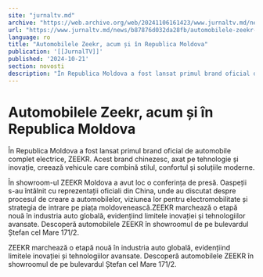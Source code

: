 ```yaml
---
site: "jurnaltv.md"
archive: "https://web.archive.org/web/20241106161423/www.jurnaltv.md/news/b87876d032da28fb/automobilele-zeekr-acum-si-in-republica-moldova.html"
url: "https://www.jurnaltv.md/news/b87876d032da28fb/automobilele-zeekr-acum-si-in-republica-moldova.html"
language: ro
title: "Automobilele Zeekr, acum și în Republica Moldova"
publication: '[[JurnalTV]]'
published: '2024-10-21'
section: novosti
description: "În Republica Moldova a fost lansat primul brand oficial de automobile complet electrice, ZEEKR. Acest brand chinezesc, axat pe tehnologie și inovație, creează vehicule care combină stilul, confortul și soluțiile moderne."
---
```


# Automobilele Zeekr, acum și în Republica Moldova

În Republica Moldova a fost lansat primul brand oficial de automobile complet electrice, ZEEKR. Acest brand chinezesc, axat pe tehnologie și inovație, creează vehicule care combină stilul, confortul și soluțiile moderne.

În showroom-ul ZEEKR Moldova a avut loc o conferința de presă. Oaspeții s-au întâlnit cu reprezentații oficiali din China, unde au discutat despre procesul de creare a automobilelor, viziunea lor pentru electromobilitate și strategia de intrare pe piața moldovenească.ZEEKR marchează o etapă nouă în industria auto globală, evidențiind limitele inovației și tehnologiilor avansate. Descoperă automobilele ZEEKR în showroomul de pe bulevardul Ștefan cel Mare 171/2.

ZEEKR marchează o etapă nouă în industria auto globală, evidențiind limitele inovației și tehnologiilor avansate. Descoperă automobilele ZEEKR în showroomul de pe bulevardul Ștefan cel Mare 171/2.